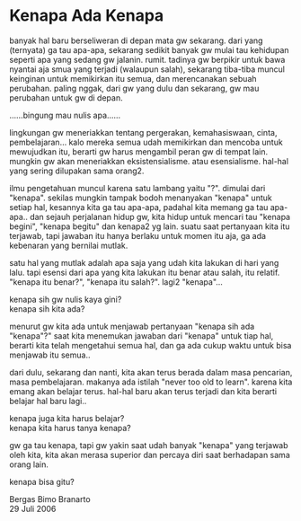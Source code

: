 # Kenapa Ada Kenapa

banyak hal baru berseliweran di depan mata gw sekarang. dari yang (ternyata) ga tau apa-apa, sekarang sedikit banyak gw mulai tau kehidupan seperti apa yang sedang gw jalanin. rumit. tadinya gw berpikir untuk bawa nyantai aja smua yang terjadi (walaupun salah), sekarang tiba-tiba muncul keinginan untuk memikirkan itu semua, dan merencanakan sebuah perubahan. paling nggak, dari gw yang dulu dan sekarang, gw mau perubahan untuk gw di depan.

……bingung mau nulis apa……

lingkungan gw meneriakkan tentang pergerakan, kemahasiswaan, cinta, pembelajaran… kalo mereka semua udah memikirkan dan mencoba untuk mewujudkan itu, berarti gw harus mengambil peran gw di tempat lain. mungkin gw akan meneriakkan eksistensialisme. atau esensialisme. hal-hal yang sering dilupakan sama orang2. 

ilmu pengetahuan muncul karena satu lambang yaitu "?". dimulai dari "kenapa". sekilas mungkin tampak bodoh menanyakan "kenapa" untuk setiap hal, kesannya kita ga tau apa-apa, padahal kita memang ga tau apa-apa.. dan sejauh perjalanan hidup gw, kita hidup untuk mencari tau "kenapa begini", "kenapa begitu" dan kenapa2 yg lain. suatu saat pertanyaan kita itu terjawab, tapi jawaban itu hanya berlaku untuk momen itu aja, ga ada kebenaran yang bernilai mutlak. 

satu hal yang mutlak adalah apa saja yang udah kita lakukan di hari yang lalu. tapi esensi dari apa yang kita lakukan itu benar atau salah, itu relatif. "kenapa itu benar?", "kenapa itu salah?". lagi2 "kenapa"… 

kenapa sih gw nulis kaya gini?  
kenapa sih kita ada?  

menurut gw kita ada untuk menjawab pertanyaan "kenapa sih ada "kenapa"?" saat kita menemukan jawaban dari "kenapa" untuk tiap hal, berarti kita telah mengetahui semua hal, dan ga ada cukup waktu untuk bisa menjawab itu semua..

dari dulu, sekarang dan nanti, kita akan terus berada dalam masa pencarian, masa pembelajaran. makanya ada istilah "never too old to learn". karena kita emang akan belajar terus. hal-hal baru akan terus terjadi dan kita berarti belajar hal baru lagi..

kenapa juga kita harus belajar?  
kenapa kita harus tanya kenapa?  

gw ga tau kenapa, tapi gw yakin saat udah banyak "kenapa" yang terjawab oleh kita, kita akan merasa superior dan percaya diri saat berhadapan sama orang lain.

kenapa bisa gitu?

Bergas Bimo Branarto  
29 Juli 2006